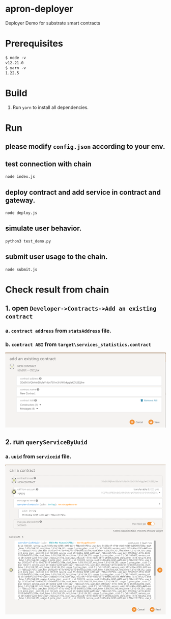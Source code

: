 # apron-deployer
Deployer Demo for substrate smart contracts

# Prerequisites

```
$ node -v
v12.21.0
$ yarn -v
1.22.5
```

# Build

1. Run `yarn` to install all dependencies.

# Run
## please modify `config.json` according to your env.

## test connection with chain
`node index.js`

## deploy contract and add service in contract and gateway.
`node deploy.js`

## simulate user behavior. 
`python3 test_demo.py`

## submit user usage to the chain. 
`node submit.js`

# Check result from chain

## 1. open `Developer->Contracts->Add an existing contract`

### a. `contract address` from `statsAddress` file.
### b. `contract ABI` from `target\services_statistics.contract`
![add an existing contract](https://github.com/Apron-Network/apron-deployer/blob/master/images/add_an_existing_contract.png)

## 2. run `queryServiceByUuid` 
### a. `uuid` from `serviceid` file.
![call a contract](https://github.com/Apron-Network/apron-deployer/blob/master/images/call_a_contract.png)


